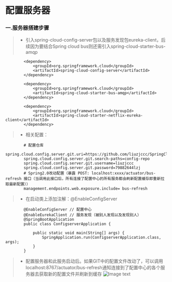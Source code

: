 # 配置服务器
### 一.服务器搭建步骤
>* 引入spring-cloud-config-server包以及服务发现包eureka-client，后续因为要结合Spring cloud bus则还需引入spring-cloud-starter-bus-amqp
```
        <dependency>
            <groupId>org.springframework.cloud</groupId>
            <artifactId>spring-cloud-config-server</artifactId>
        </dependency>

        <dependency>
            <groupId>org.springframework.cloud</groupId>
            <artifactId>spring-cloud-starter-bus-amqp</artifactId>
        </dependency>

        <dependency>
            <groupId>org.springframework.cloud</groupId>
            <artifactId>spring-cloud-starter-netflix-eureka-client</artifactId>
        </dependency>
```
>* 相关配置：
```
        # 配置仓库
        spring.cloud.config.server.git.uri=https://github.com/liuzjccc/SpringCloud.git
        spring.cloud.config.server.git.search-paths=config-repo
        spring.cloud.config.server.git.username=liuzjccc
        spring.cloud.config.server.git.password=79882644lzj
        # Spring2.0改动配置（暴露 POST: localhost:xxxx/actuator/bus-refresh 接口（当调用此接口后，所有连接了配置中心的所有服务都会刷新配置缓存即重新拉取最新配置））
        management.endpoints.web.exposure.include= bus-refresh
```
>* 在启动类上添加注解：@EnableConfigServer
```
        @EnableConfigServer // 配置中心
        @EnableEurekaClient // 服务发现（被别人发现以及发现别人）
        @SpringBootApplication
        public class ConfigserverApplication {
        
            public static void main(String[] args) {
                SpringApplication.run(ConfigserverApplication.class, args);
            }
        }
```
>* 配置服务器和此服务启动后。如果GIT中的配置文件改动了，可以调用localhost:8767/actuator/bus-refresh通知连接到了配置中心的各个服务器去获取新的配置文件并刷新到缓存
![Image text](https://github.com/liuzjccc/spring-cloud/tree/master/images/springbus-configserver.png)

